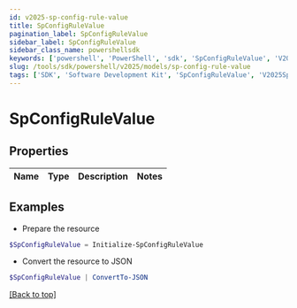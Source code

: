 ```yaml
---
id: v2025-sp-config-rule-value
title: SpConfigRuleValue
pagination_label: SpConfigRuleValue
sidebar_label: SpConfigRuleValue
sidebar_class_name: powershellsdk
keywords: ['powershell', 'PowerShell', 'sdk', 'SpConfigRuleValue', 'V2025SpConfigRuleValue'] 
slug: /tools/sdk/powershell/v2025/models/sp-config-rule-value
tags: ['SDK', 'Software Development Kit', 'SpConfigRuleValue', 'V2025SpConfigRuleValue']
---
```



# SpConfigRuleValue

## Properties

Name | Type | Description | Notes
------------ | ------------- | ------------- | -------------

## Examples

- Prepare the resource
```powershell
$SpConfigRuleValue = Initialize-SpConfigRuleValue 
```

- Convert the resource to JSON
```powershell
$SpConfigRuleValue | ConvertTo-JSON
```


[[Back to top]](#) 

